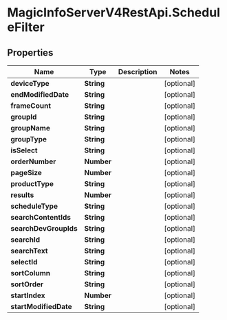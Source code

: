 # MagicInfoServerV4RestApi.ScheduleFilter

## Properties
Name | Type | Description | Notes
------------ | ------------- | ------------- | -------------
**deviceType** | **String** |  | [optional] 
**endModifiedDate** | **String** |  | [optional] 
**frameCount** | **String** |  | [optional] 
**groupId** | **String** |  | [optional] 
**groupName** | **String** |  | [optional] 
**groupType** | **String** |  | [optional] 
**isSelect** | **String** |  | [optional] 
**orderNumber** | **Number** |  | [optional] 
**pageSize** | **Number** |  | [optional] 
**productType** | **String** |  | [optional] 
**results** | **Number** |  | [optional] 
**scheduleType** | **String** |  | [optional] 
**searchContentIds** | **String** |  | [optional] 
**searchDevGroupIds** | **String** |  | [optional] 
**searchId** | **String** |  | [optional] 
**searchText** | **String** |  | [optional] 
**selectId** | **String** |  | [optional] 
**sortColumn** | **String** |  | [optional] 
**sortOrder** | **String** |  | [optional] 
**startIndex** | **Number** |  | [optional] 
**startModifiedDate** | **String** |  | [optional] 


